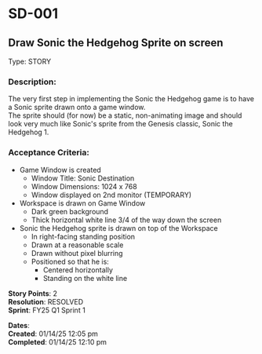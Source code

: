 # SD-001
## Draw Sonic the Hedgehog Sprite on screen

Type: STORY

### Description:
The very first step in implementing the Sonic the Hedgehog game is
to have a Sonic sprite drawn onto a game window. <br/>
The sprite should (for now) be a static, non-animating image
and should look very much like Sonic's sprite from the Genesis classic,
Sonic the Hedgehog 1.

### Acceptance Criteria: 
- Game Window is created
	- Window Title:      Sonic Destination
	- Window Dimensions: 1024 x 768
	- Window displayed on 2nd monitor (TEMPORARY)
- Workspace is drawn on Game Window
	- Dark green background
	- Thick horizontal white line 3/4 of the way down the screen
- Sonic the Hedgehog sprite is drawn on top of the Workspace
	- In right-facing standing position
	- Drawn at a reasonable scale
	- Drawn without pixel blurring
	- Positioned so that he is:
		- Centered horizontally
		- Standing on the white line

**Story Points**: 2 <br/>
**Resolution**: RESOLVED <br/>
**Sprint**: FY25 Q1 Sprint 1 <br/>

**Dates**: <br/>
**Created**:   01/14/25 12:05 pm<br/>
**Completed**: 01/14/25 12:10 pm<br/>
